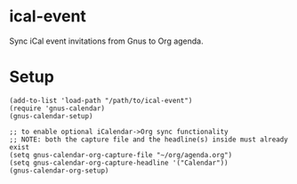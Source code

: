 ical-event
==========

Sync iCal event invitations from Gnus to Org agenda.

Setup
=====

    (add-to-list 'load-path "/path/to/ical-event")
    (require 'gnus-calendar)
    (gnus-calendar-setup)
    
    ;; to enable optional iCalendar->Org sync functionality
    ;; NOTE: both the capture file and the headline(s) inside must already exist
    (setq gnus-calendar-org-capture-file "~/org/agenda.org")
    (setq gnus-calendar-org-capture-headline '("Calendar"))
    (gnus-calendar-org-setup)


